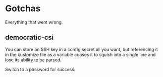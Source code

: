 # Gotchas

Everything that went wrong.

## democratic-csi

You can store an SSH key in a config secret all you want, but referencing it in the kustomize file as a variable cuases it to squish into a single line and lose its ability to be parsed.

Switch to a password for success.
